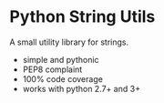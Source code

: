 # Python String Utils

A small utility library for strings.

- simple and pythonic
- PEP8 complaint
- 100% code coverage
- works with python 2.7+ and 3+
